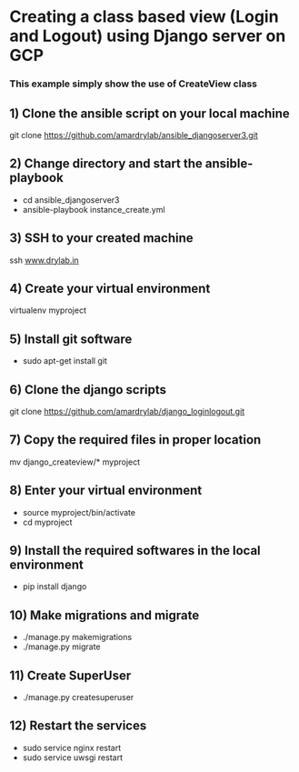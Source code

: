 # Creating a class based view (Login and Logout)  using Django server on GCP

### This example simply show the use of CreateView class

## 1) Clone the ansible script on your local machine

git clone https://github.com/amardrylab/ansible_djangoserver3.git

## 2) Change directory and start the ansible-playbook

- cd ansible_djangoserver3
- ansible-playbook instance_create.yml

## 3) SSH to your created machine

ssh www.drylab.in

## 4) Create your virtual environment

virtualenv myproject

## 5) Install git software

- sudo apt-get install git

## 6) Clone the django scripts

 git clone https://github.com/amardrylab/django_loginlogout.git


## 7) Copy the required files in proper location

mv django_createview/*  myproject

## 8) Enter your virtual environment

- source myproject/bin/activate
- cd myproject

## 9) Install the required softwares in the local environment

- pip install django

## 10) Make migrations and migrate

- ./manage.py makemigrations
- ./manage.py migrate

## 11) Create SuperUser

- ./manage.py createsuperuser

## 12) Restart the services

- sudo service nginx restart
- sudo service uwsgi restart

